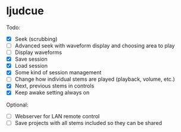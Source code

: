 # ljudcue


Todo:

- [x] Seek (scrubbing)
- [ ] Advanced seek with waveform display and choosing area to play
- [ ] Display waveforms
- [x] Save session
- [x] Load session
- [x] Some kind of session management
- [ ] Change how individual stems are played (playback, volume, etc.)
- [x] Next, previous stems in controls
- [x] Keep awake setting always on

Optional:
- [ ] Webserver for LAN remote control
- [ ] Save projects with all stems included so they can be shared